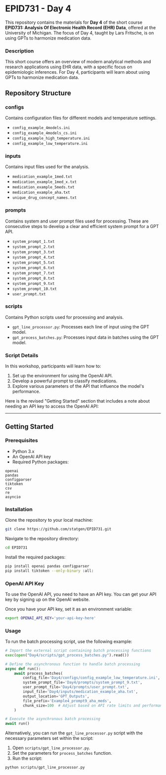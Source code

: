 # EPID731 - Day 4

This repository contains the materials for **Day 4** of the short course **EPID731: Analysis Of Electronic Health Record (EHR) Data**, offered at the University of Michigan. The focus of Day 4, taught by Lars Fritsche, is on using GPTs to harmonize medication data.

### Description

This short course offers an overview of modern analytical methods and research applications using EHR data, with a specific focus on epidemiologic inferences. For Day 4, participants will learn about using GPTs to harmonize medication data.

## Repository Structure

### configs

Contains configuration files for different models and temperature settings.
- `config_example_4models.ini`
- `config_example_4models_cs.ini`
- `config_example_high_temperature.ini`
- `config_example_low_temperature.ini`

### inputs

Contains input files used for the analysis.
- `medication_example_1med.txt`
- `medication_example_1med_x.txt`
- `medication_example_5meds.txt`
- `medication_example_aha.txt`
- `unique_drug_concept_names.txt`

### prompts

Contains system and user prompt files used for processing. These are consecutive steps to develop a clear and efficient system prompt for a GPT API.
- `system_prompt_1.txt`
- `system_prompt_2.txt`
- `system_prompt_3.txt`
- `system_prompt_4.txt`
- `system_prompt_5.txt`
- `system_prompt_6.txt`
- `system_prompt_7.txt`
- `system_prompt_8.txt`
- `system_prompt_9.txt`
- `system_prompt_10.txt`
- `user_prompt.txt`

### scripts

Contains Python scripts used for processing and analysis.
- `gpt_line_processor.py`: Processes each line of input using the GPT model.
- `gpt_process_batches.py`: Processes input data in batches using the GPT model.

### Script Details

In this workshop, participants will learn how to:
1. Set up the environment for using the OpenAI API.
2. Develop a powerful prompt to classify medications.
3. Explore various parameters of the API that influence the model's performance.

Here is the revised "Getting Started" section that includes a note about needing an API key to access the OpenAI API:

---

## Getting Started

### Prerequisites

- Python 3.x
- An OpenAI API key
- Required Python packages:

```plaintext
openai
pandas
configparser
tiktoken
csv
re
asyncio
```

### Installation

Clone the repository to your local machine:

```bash
git clone https://github.com/statgen/EPID731.git
```

Navigate to the repository directory:

```bash
cd EPID731
```

Install the required packages:

```bash
pip install openai pandas configparser
pip install tiktoken --only-binary :all:
```

### OpenAI API Key

To use the OpenAI API, you need to have an API key. You can get your API key by signing up on the OpenAI website.

Once you have your API key, set it as an environment variable:

```bash
export OPENAI_API_KEY='your-api-key-here'
```

### Usage

To run the batch processing script, use the following example:

```python
# Import the external script containing batch processing functions
exec(open("Day4/scripts/gpt_process_batches.py").read())

# Define the asynchronous function to handle batch processing
async def run():
    await process_batches(
        config_file='Day4/configs/config_example_low_temperature.ini',
        system_prompt_file='Day4/prompts/system_prompt_9.txt',
        user_prompt_file='Day4/prompts/user_prompt.txt',
        input_file='Day4/inputs/medication_example_aha.txt',
        output_location='GPT_Outputs',
        file_prefix='Example4_prompt9_aha_meds',
        chunk_size=100  # Adjust based on API rate limits and performance needs
    )

# Execute the asynchronous batch processing
await run()
```

Alternatively, you can run the `gpt_line_processor.py` script with the necessary parameters set within the script:

1. Open `scripts/gpt_line_processor.py`.
2. Set the parameters for `process_batches` function.
3. Run the script:

```bash
python scripts/gpt_line_processor.py
```
